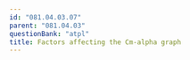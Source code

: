 ```yaml
---
id: "081.04.03.07"
parent: "081.04.03"
questionBank: "atpl"
title: Factors affecting the Cm-alpha graph
---
```

